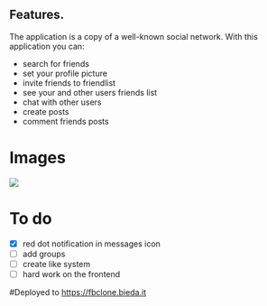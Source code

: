 ## Features.

The application is a copy of a well-known social network. With this application you can:
- search for friends
- set your profile picture
- invite friends to friendlist
- see your and other users friends list
- chat with other users
- create posts
- comment friends posts

# Images

![](https://i.ibb.co/my3ncCx/fbscreen.jpg)


# To do
- [X] red dot notification in messages icon
- [ ] add groups
- [ ] create like system
- [ ] hard work on the frontend

#Deployed to https://fbclone.bieda.it
